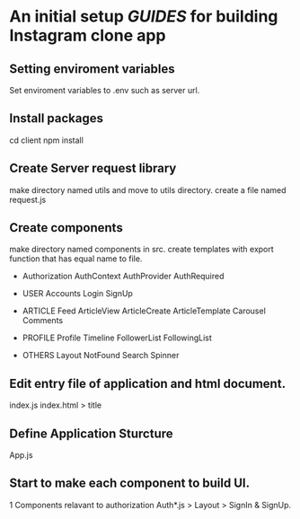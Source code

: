 # An initial setup *GUIDES* for building Instagram clone app


## Setting enviroment variables
Set enviroment variables to .env such as server url.

## Install packages
cd client
npm install

## Create Server request library
make directory named utils and move to utils directory.
create a file named request.js

## Create components
make directory named components in src.
create templates with export function that has equal name to file.

- Authorization
AuthContext
AuthProvider
AuthRequired

- USER
Accounts
Login
SignUp

- ARTICLE
Feed
ArticleView
ArticleCreate
ArticleTemplate
Carousel
Comments

- PROFILE
Profile
Timeline
FollowerList
FollowingList

- OTHERS
Layout
NotFound
Search
Spinner

## Edit entry file of application and html document.
index.js
index.html > title

## Define Application Sturcture
App.js

## Start to make each component to build UI. 
1 Components relavant to authorization
Auth*.js > Layout > SignIn & SignUp.






